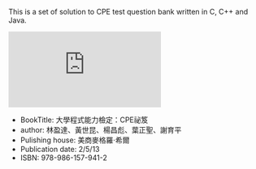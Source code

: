 This is a set of solution to CPE test question bank written in C, C++ and Java.

![alt text](https://cpe.cse.nsysu.edu.tw/cpe_book.php)

* BookTitle: 大學程式能力檢定：CPE祕笈
* author: 林盈達、黃世昆、楊昌彪、葉正聖、謝育平
* Pulishing house: 美商麥格羅‧希爾
* Publication date: 2/5/13
* ISBN: 978-986-157-941-2
